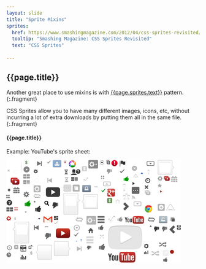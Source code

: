```yaml
---
layout: slide
title: "Sprite Mixins"
sprites:
  href: https://www.smashingmagazine.com/2012/04/css-sprites-revisited/
  tooltip: "Smashing Magazine: CSS Sprites Revisited"
  text: "CSS Sprites"

---
```


<section>

## {{page.title}}

Another great place to use mixins is with
<a href="{{page.sprites.href}}" target="_blank"
title="{{page.sprites.tooltip}}">{{page.sprites.text}}</a>
pattern.
{:.fragment}


CSS Sprites allow you to have many different images, icons,
etc, without incurring a lot of extra downloads by putting them all in
the same file.
{:.fragment}

</section>

<section>

#### {{page.title}}

Example: YouTube's sprite sheet:

![](images/youtube_sprite.png)

</section>
